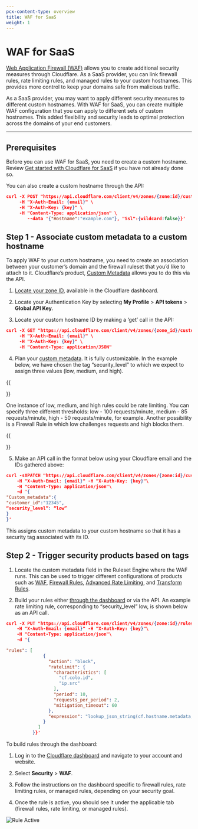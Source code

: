 ```yaml
---
pcx-content-type: overview
title: WAF for SaaS
weight: 1
---
```


# WAF for SaaS

[Web Application Firewall (WAF)](/waf/) allows you to create additional security measures through Cloudflare. As a SaaS provider, you can link firewall rules, rate limiting rules, and managed rules to your custom hostnames. This provides more control to keep your domains safe from malicious traffic.

As a SaaS provider, you may want to apply different security measures to different custom hostnames. With WAF for SaaS, you can create multiple WAF configuration that you can apply to different sets of custom hostnames. This added flexibility and security leads to optimal protection across the domains of your end customers.

---

## Prerequisites

Before you can use WAF for SaaS, you need to create a custom hostname. Review [Get started with Cloudflare for SaaS](/cloudflare-for-platforms/cloudflare-for-saas/start/getting-started/) if you have not already done so.

You can also create a custom hostname through the API:

```json
curl -X POST "https://api.cloudflare.com/client/v4/zones/{zone:id}/custom_hostnames" \
     -H "X-Auth-Email: {email}" \
     -H "X-Auth-Key: {key}" \
     -H "Content-Type: application/json" \
        --data '{"Hostname":"example.com"}, "Ssl":{wildcard:false}}'
```

## Step 1 - Associate custom metadata to a custom hostname

To apply WAF to your custom hostname, you need to create an association between your customer’s domain and the firewall ruleset that you’d like to attach to it. Cloudflare’s product, [Custom Metadata](/cloudflare-for-platforms/cloudflare-for-saas/workers-for-platforms/custom-metadata/) allows you to do this via the API. 

1. [Locate your zone ID](/fundamentals/get-started/basic-tasks/find-account-and-zone-ids/), available in the Cloudflare dashboard.

2. Locate your Authentication Key by selecting **My Profile** > **API tokens** > **Global API Key**.

3. Locate your custom hostname ID by making a ‘get’ call in the API:

```json
curl -X GET "https://api.cloudflare.com/client/v4/zones/{zone_id}/custom_hostnames" \
     -H "X-Auth-Email: {email}" \
     -H "X-Auth-Key: {key}" \
     -H "Content-Type: application/JSON"

```

4. Plan your [custom metadata](/cloudflare-for-platforms/cloudflare-for-saas/workers-for-platforms/custom-metadata/). It is fully customizable. In the example below, we have chosen the tag “security_level” to which we expect to assign three values (low, medium, and high).

{{<Aside type="note">}}

One instance of low, medium, and high rules could be rate limiting. You can specify three different thresholds: low - 100 requests/minute, medium - 85 requests/minute, high - 50 requests/minute, for example. Another possibility is a Firewall Rule in which low challenges requests and high blocks them.

{{</Aside>}}

5. Make an API call in the format below using your Cloudflare email and the IDs gathered above:

```json
curl -sXPATCH "https://api.cloudflare.com/client/v4/zones/{zone:id}/custom_hostnames/{custom_hostname:id}"\
    -H "X-Auth-Email: {email}" -H "X-Auth-Key: {key}"\
    -H "Content-Type: application/json"\
    -d '{
"Custom_metadata":{
"customer_id":"12345",
“security_level”: “low”
}
}'
```
This assigns custom metadata to your custom hostname so that it has a security tag associated with its ID.

## Step 2 - Trigger security products based on tags

1. Locate the custom metadata field in the Ruleset Engine where the WAF runs. This can be used to trigger different configurations of products such as [WAF](/waf/), [Firewall Rules](/firewall/), [Advanced Rate Limiting](/waf/rate-limiting-rules/), and [Transform Rules](/rules/transform/).

2. Build your rules either [through the dashboard](/firewall/cf-dashboard/create-edit-delete-rules/) or via the API. An example rate limiting rule, corresponding to “security_level” low, is shown below as an API call.

```json
curl -X PUT "https://api.cloudflare.com/client/v4/zones/{zone:id}/rulesets/phases/http_ratelimit/entrypoint" \
    -H "X-Auth-Email: {email}" -H "X-Auth-Key: {key}"\
    -H "Content-Type: application/json"\
    -d '{

"rules": [
              {
                "action": "block",
                "ratelimit": {
                  "characteristics": [
                    "cf.colo.id",
                    "ip.src"
                  ],
                  "period": 10,
                  "requests_per_period": 2,
                  "mitigation_timeout": 60
                },
                "expression": "lookup_json_string(cf.hostname.metadata, \"security_level\") eq \"low\" and http.request.uri contains \"login\""
              }
            ]
          }}'
```

To build rules through the dashboard:

1. Log in to the [Cloudflare dashboard](https://dash.cloudflare.com) and navigate to your account and website.

2. Select **Security** > **WAF**.

3. Follow the instructions on the dashboard specific to firewall rules, rate limiting rules, or managed rules, depending on your security goal.

4. Once the rule is active, you should see it under the applicable tab (firewall rules, rate limiting, or managed rules).

![Rule Active](/ssl/static/active-rule.png)
